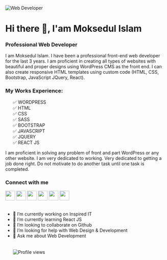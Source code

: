 ![Web Developer]([https://github.com/dmoksedul/images/blob/main/cover.jpg?raw=true](https://scontent.fdac149-1.fna.fbcdn.net/v/t39.30808-6/365307030_232200779780629_7114142465177996290_n.jpg?stp=dst-jpg_s960x960&_nc_cat=101&ccb=1-7&_nc_sid=e3f864&_nc_eui2=AeGrWtDWtsnORFfgB913ZMzBnz3E3b8sC6CfPcTdvywLoJZ4xU2FCT30FglpZ5BVsdHO4Yq2jIXCZyb1neVJOH7V&_nc_ohc=40CpQ2YBfPEAX9EX37F&_nc_ht=scontent.fdac149-1.fna&oh=00_AfD-A6CtrpSzvSlsCqj7kbYWzwtYzt8V4njBjUzwnLZ2AA&oe=64E47540))

# Hi there 👋, I'am Moksedul Islam
### Professional Web Developer

I am Moksedul Islam. I have been a professional front-end web developer for the last 3 years. I am proficient in creating all types of websites with beautiful and proper designs using WordPress CMS as the front end. 
I can also create responsive HTML templates using custom code (HTML, CSS, Bootstrap, JavaScript JQuery, React). 

<h3>My Works Experience:</h3>
<ul>
  <div>✅ WORDPRESS</div>
  <div>✅ HTML</div>
  <div>✅ CSS</div>
  <div>✅ SASS</div>
  <div>✅ BOOTSTRAP</div>
  <div>✅ JAVASCRIPT</div>
  <div>✅ JQUERY</div>
  <div>✅ REACT JS</div>
</ul>

I am proficient in solving any problem of front and part WordPress or any other website. I am very dedicated to working. Very dedicated to getting a job done right. 
Do not motivate to do another task until one task is completed.

<h3>Connect with me</h3>
<a target="_blank" href="https://www.facebook.com/dmoksedul"><img width="30px" src="https://github.com/dvmoksedul/icons/blob/main/facebook.png" alt=""></a>
<a target="_blank" href="https://instagram.com/dmoksedul"><img width="30px" src="https://github.com/dvmoksedul/icons/blob/main/instagram.png?raw=true" alt=""></a>
<a target="_blank" href="https://twitter.com/dmoksedul"><img width="30px" src="https://github.com/dvmoksedul/icons/blob/main/twitter.png" alt=""></a>
<a target="_blank" href="https://linkedin.com/in/dmoksedul"><img width="30px" src="https://github.com/dvmoksedul/icons/blob/main/linkedin%20(2).png?raw=true" alt=""></a>
<a target="_blank" href="https://dmoksedul.github.io/moksedul.me/"><img width="30px" src="https://github.com/dvmoksedul/icons/blob/main/globe.png" alt=""></a>
<a target="_blank" href="https://wa.link/r458sm"><img width="30px" src="https://github.com/dvmoksedul/icons/blob/main/whatsapp.png" alt=""></a>
<br/><br/>

- 🔭 I’m currently working on Inspired IT 
- 🌱 I’m currently learning React JS 
- 👯 I’m looking to collaborate on Github 
- 🤔 I’m looking for help with Web Design & Development 
- 💬 Ask me about Web Development 
<br/><br/><br/>
![Profile views](https://gpvc.arturio.dev/dvoksedul)  


